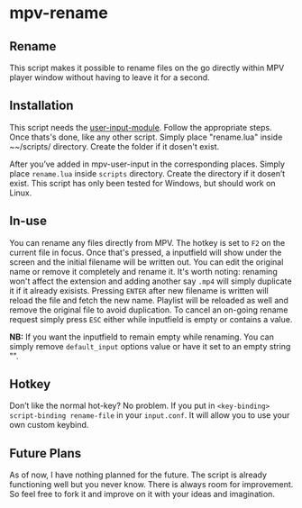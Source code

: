 # mpv-rename

## Rename
This script makes it possible to rename files on the go directly within MPV player window without having to leave it for a second. 

## Installation
This script needs the [user-input-module](https://github.com/CogentRedTester/mpv-user-input/). Follow the appropriate steps.
Once thats's done, like any other script. Simply place "rename.lua" inside ~~/scripts/ directory. Create the folder if it dosen't exist. 


After you’ve added in mpv-user-input in the corresponding places. Simply place `rename.lua` inside `scripts` directory. Create the directory if it dosen’t exist. This script has only been tested for Windows, but should work on Linux.

## In-use
You can rename any files directly from MPV. The hotkey is set to `F2` on the current file in focus. Once that's pressed, a inputfield will show under the screen and the initial filename will be written out. You can edit the original name or remove it completely and rename it. It's worth noting: renaming won't affect the extension and adding another say `.mp4` will simply duplicate it if it already exisists. Pressing `ENTER` after new filename is written will reload the file and fetch the new name. Playlist will be reloaded as well and remove the original file to avoid duplication. To cancel an on-going rename request simply press `ESC` either while inputfield is empty or contains a value. 

**NB:** If you want the inputfield to remain empty while renaming. You can simply remove `default_input` options value or have it set to an empty string "".

## Hotkey
Don’t like the normal hot-key? No problem. If you put in `<key-binding> script-binding rename-file` in your `input.conf`. It will allow you to use your own custom keybind.

## Future Plans
As of now, I have nothing planned for the future. The script is already functioning well but you never know. There is always room for improvement. So feel free to fork it and improve on it with your ideas and imagination.
